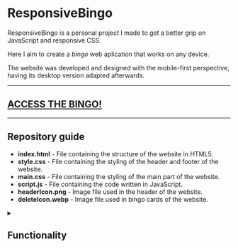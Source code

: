 # ResponsiveBingo
ResponsiveBingo is a personal project I made to get a better grip on JavaScript and responsive CSS.

Here I aim to create a <i>bingo</i> web aplication that works on any device.

The website was developed and designed with the mobile-first perspective, having its desktop version adapted afterwards.

<hr>

## [ACCESS THE BINGO!](https://lucasbs4546.github.io/ResponsiveBingo/)

<hr>

## Repository guide
 * **index.html** - File containing the structure of the website in HTML5.
 * **style.css** - File containing the styling of the header and footer of the website.
 * **main.css** - File containing the styling of the main part of the website.
 * **script.js** - File containing the code written in JavaScript.
 * **headerIcon.png** - Image file used in the header of the website.
 * **deleteIcon.webp** - Image file used in bingo cards of the website.

<details>
  <summary>
    <h2>Functionality</h2>
  </summary>
  
  Start of game:
   * Create card - The user can input the name of a player and their respective bingo card will be created. The user can create as many players as they want, as long as there are no repeated names.
   * Delete card - The user can also delete an existing bingo card/player if they want to.

  The user can now choose between a <i>manual raffle</i> and an <i>automatic raffle</i>:
   * Manual raffle - The user presses a button in order to draw a number.
   * Automatic raffle: The program will keep drawing a number every few seconds automatically.
  
  Game over:
   * Whenever a bingo card is completely filled, the corresponding player of that card will win.
     * There might be multiple winners.
   * The program will declare the winners.
   * The user can press a button to play again. 
</details>
